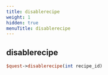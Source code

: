 ```yaml
---
title: disablerecipe
weight: 1
hidden: true
menuTitle: disablerecipe
---
```

## disablerecipe
```perl
$quest->disablerecipe(int recipe_id)
```